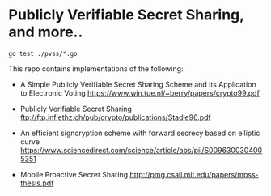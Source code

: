 # Publicly Verifiable Secret Sharing, and more..

```
go test ./pvss/*.go
```

This repo contains implementations of the following:
- A Simple Publicly Verifiable Secret Sharing Scheme and its Application to Electronic Voting
  https://www.win.tue.nl/~berry/papers/crypto99.pdf

- Publicly Verifiable Secret Sharing
  ftp://ftp.inf.ethz.ch/pub/crypto/publications/Stadle96.pdf

- An efficient signcryption scheme with forward secrecy based on elliptic curve
  https://www.sciencedirect.com/science/article/abs/pii/S0096300304005351

- Mobile Proactive Secret Sharing
  http://pmg.csail.mit.edu/papers/mpss-thesis.pdf
